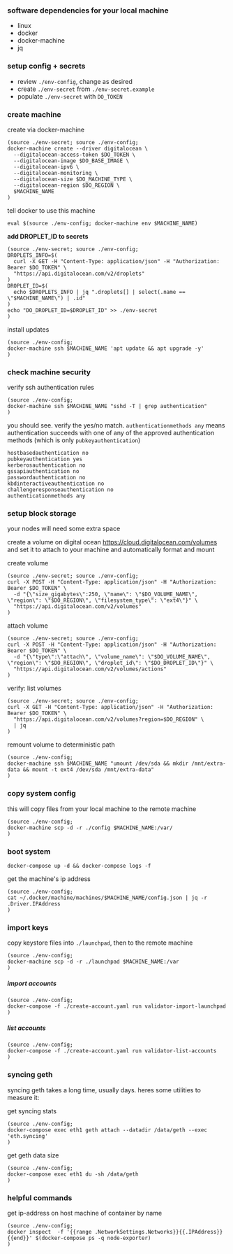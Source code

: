 
### software dependencies for your local machine

- linux
- docker
- docker-machine
- jq

### setup config + secrets

- review `./env-config`, change as desired
- create `./env-secret` from `./env-secret.example`
- populate `./env-secret` with `DO_TOKEN`

### create machine

create via docker-machine
```
(source ./env-secret; source ./env-config;
docker-machine create --driver digitalocean \
  --digitalocean-access-token $DO_TOKEN \
  --digitalocean-image $DO_BASE_IMAGE \
  --digitalocean-ipv6 \
  --digitalocean-monitoring \
  --digitalocean-size $DO_MACHINE_TYPE \
  --digitalocean-region $DO_REGION \
  $MACHINE_NAME
)
```

tell docker to use this machine
```
eval $(source ./env-config; docker-machine env $MACHINE_NAME)
```

**add DROPLET_ID to secrets**

```
(source ./env-secret; source ./env-config;
DROPLETS_INFO=$(
  curl -X GET -H "Content-Type: application/json" -H "Authorization: Bearer $DO_TOKEN" \
  "https://api.digitalocean.com/v2/droplets"
)
DROPLET_ID=$(
  echo $DROPLETS_INFO | jq ".droplets[] | select(.name == \"$MACHINE_NAME\") | .id"
)
echo "DO_DROPLET_ID=$DROPLET_ID" >> ./env-secret
)
```

install updates
```
(source ./env-config;
docker-machine ssh $MACHINE_NAME 'apt update && apt upgrade -y'
)
```

### check machine security

verify ssh authentication rules
```
(source ./env-config;
docker-machine ssh $MACHINE_NAME "sshd -T | grep authentication"
)
```

you should see. verify the yes/no match.
`authenticationmethods any` means authentication succeeds with one of any of the approved authentication methods (which is only `pubkeyauthentication`)
```
hostbasedauthentication no
pubkeyauthentication yes
kerberosauthentication no
gssapiauthentication no
passwordauthentication no
kbdinteractiveauthentication no
challengeresponseauthentication no
authenticationmethods any
```


### setup block storage

your nodes will need some extra space

create a volume on digital ocean https://cloud.digitalocean.com/volumes
and set it to attach to your machine and automatically format and mount

create volume
```
(source ./env-secret; source ./env-config;
curl -X POST -H "Content-Type: application/json" -H "Authorization: Bearer $DO_TOKEN" \
  -d "{\"size_gigabytes\":250, \"name\": \"$DO_VOLUME_NAME\", \"region\": \"$DO_REGION\", \"filesystem_type\": \"ext4\"}" \
  "https://api.digitalocean.com/v2/volumes"
)
```

attach volume
```
(source ./env-secret; source ./env-config;
curl -X POST -H "Content-Type: application/json" -H "Authorization: Bearer $DO_TOKEN" \
  -d "{\"type\":\"attach\", \"volume_name\": \"$DO_VOLUME_NAME\", \"region\": \"$DO_REGION\", \"droplet_id\": \"$DO_DROPLET_ID\"}" \
  "https://api.digitalocean.com/v2/volumes/actions"
)
```

verify: list volumes
```
(source ./env-secret; source ./env-config;
curl -X GET -H "Content-Type: application/json" -H "Authorization: Bearer $DO_TOKEN" \
  "https://api.digitalocean.com/v2/volumes?region=$DO_REGION" \
  | jq
)
```

remount volume to deterministic path
```
(source ./env-config;
docker-machine ssh $MACHINE_NAME "umount /dev/sda && mkdir /mnt/extra-data && mount -t ext4 /dev/sda /mnt/extra-data"
)
```

### copy system config

this will copy files from your local machine to the remote machine

```
(source ./env-config;
docker-machine scp -d -r ./config $MACHINE_NAME:/var/
)
```

### boot system


```
docker-compose up -d && docker-compose logs -f
```

get the machine's ip address
```
(source ./env-config;
cat ~/.docker/machine/machines/$MACHINE_NAME/config.json | jq -r .Driver.IPAddress
)
```

### import keys

copy keystore files into `./launchpad`, then to the remote machine
```
(source ./env-config;
docker-machine scp -d -r ./launchpad $MACHINE_NAME:/var
)
```

##### import accounts
```
(source ./env-config;
docker-compose -f ./create-account.yaml run validator-import-launchpad
)
```

##### list accounts
```
(source ./env-config;
docker-compose -f ./create-account.yaml run validator-list-accounts
)
```

### syncing geth

syncing geth takes a long time, usually days. heres some utilities to measure it:

get syncing stats
```
(source ./env-config;
docker-compose exec eth1 geth attach --datadir /data/geth --exec 'eth.syncing'
)
```

get geth data size
```
(source ./env-config;
docker-compose exec eth1 du -sh /data/geth
)
```

### helpful commands

get ip-address on host machine of container by name
```
(source ./env-config;
docker inspect  -f '{{range .NetworkSettings.Networks}}{{.IPAddress}}{{end}}' $(docker-compose ps -q node-exporter)
)
```